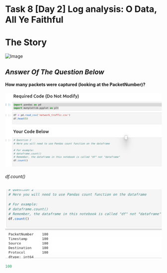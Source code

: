 # Task 8 [Day 2] Log analysis: O Data, All Ye Faithful
# The Story
![Image](https://tryhackme-images.s3.amazonaws.com/user-uploads/5de96d9ca744773ea7ef8c00/room-content/157a546b4478b174643dabf30604e114.svg)

## *Answer Of The Question Below*

#### How many packets were captured (looking at the PacketNumber)?
![Image](1.png)
###### df.count()
![Image](1(2).png)
```python
100
```
